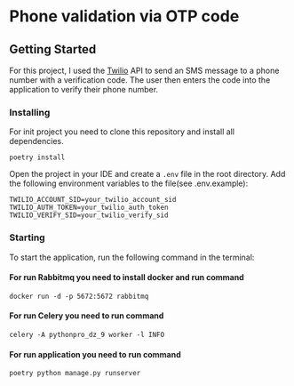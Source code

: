 # Phone validation via OTP code

## Getting Started
For this project, I used the [Twilio](https://www.twilio.com/) API to send an SMS message to a phone number with a verification code.
The user then enters the code into the application to verify their phone number.

### Installing
For init project you need to clone this repository and install all dependencies.

`poetry install`

Open the project in your IDE and create a `.env` file in the root directory. Add the following environment variables to the file(see .env.example):

```
TWILIO_ACCOUNT_SID=your_twilio_account_sid
TWILIO_AUTH_TOKEN=your_twilio_auth_token
TWILIO_VERIFY_SID=your_twilio_verify_sid
```
### Starting
To start the application, run the following command in the terminal:

#### For run Rabbitmq you need to install docker and run command  
`docker run -d -p 5672:5672 rabbitmq`

#### For run Celery you need to run command 
`celery -A pythonpro_dz_9 worker -l INFO`

#### For run application you need to run command
`poetry python manage.py runserver`

